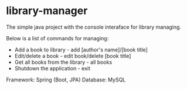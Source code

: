 # library-manager
The simple java project with the console interaface for library managing.

Below is a list of commands for managing:
* Add a book to library - add [author's name]/[book title]
* Edit/delete a book - edit book/delete [book title]
* Get all books from the library - all books
* Shutdown the application - exit

Framework: Spring (Boot, JPA)
Database: MySQL
